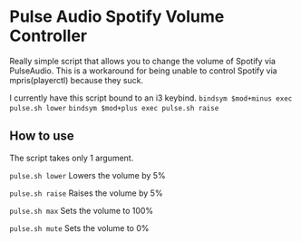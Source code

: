 # Pulse Audio Spotify Volume Controller

Really simple script that allows you to change the volume of Spotify via PulseAudio. This is a workaround for being unable to control Spotify via mpris(playerctl) because they suck.

I currently have this script bound to an i3 keybind.
`bindsym $mod+minus exec pulse.sh lower`
`bindsym $mod+plus exec pulse.sh raise`


## How to use

The script takes only 1 argument.

`pulse.sh lower`
Lowers the volume by 5%

`pulse.sh raise`
Raises the volume by 5%

`pulse.sh max`
Sets the volume to 100%

`pulse.sh mute`
Sets the volume to 0%
